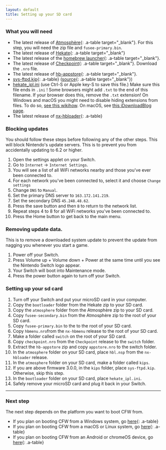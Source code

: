 ```yaml
---
layout: default
title: Setting up your SD card
---
```


### What you will need

- The latest release of [Atmosphère](https://github.com/Atmosphère-NX/Atmosphère/releases/latest){: .a-table target="_blank"}. For this step, you will need the zip file and `fusee-primary.bin`.
- The latest release of [Hekate](https://github.com/ctcaer/hekate/releases/latest){: .a-table target="_blank"}
- The latest release of the [homebrew launcher](https://github.com/switchbrew/nx-hbmenu/releases/latest){: .a-table target="_blank"}.
- The latest release of [Checkpoint](https://github.com/FlagBrew/Checkpoint/releases/latest){: .a-table target="_blank"}. Download the `.nro` file.
- The latest release of [hb-appstore](https://github.com/vgmoose/hb-appstore/releases/latest){: .a-table target="_blank"}.
- [sys-ftpd.kip](https://noirscape.github.io/SwitchGuide/assets/sys-ftpd.kip){: .a-table} ([source](https://github.com/jakibaki/sys-ftpd){: .a-table target="_blank"})
- [hekate_ipl.ini](https://noirscape.github.io/SwitchGuide/assets/hekate_ipl.ini) (use Ctrl-S or Apple key-S to save this file.) Make sure this file ends in `.ini` ! Some browsers might add `.txt` to the end of this filename. If your browser does this, remove the `.txt` extension! On Windows and macOS you might need to disable hiding extensions from files. To do so, [see this wikihow](https://www.wikihow.tech/Show-File-Extensions-on-Windows). On macOS, see [this iDownloadBlog page](https://www.idownloadblog.com/2014/10/29/how-to-show-or-hide-filename-extensions-in-os-x-yosemite/).
- The latest release of [nx-hbloader](https://github.com/switchbrew/nx-hbloader/releases/latest){: .a-table}

### Blocking updates

You should follow these steps before following any of the other steps. This will block Nintendo's update servers. This is to prevent you from accidentally updating to 6.2 or higher.

1. Open the settings applet on your Switch.
2. Go to `Internet` -> `Internet Settings`.
3. You will see a list of all WiFi networks nearby and those you've ever been connected to.
4. For each network you've been connected to, select it and choose `Change settings`
5. Change `DNS` to `Manual`.
6. Set the primary DNS server to `163.172.141.219`.
7. Set the secondary DNS `45.248.48.62`.
8. Press the save button and then `B` to return to the network list.
9. Repeat steps 4 to 8 for all WiFi networks you've been connected to.
10. Press the Home button to get back to the main menu.

### Removing update data.

This is to remove a downloaded system update to prevent the update from nagging you whenever you start a game.

1. Power off your Switch.
2. Press Volume up + Volume down + Power at the same time until you see the Nintendo Switch logo appear.
3. Your Switch will boot into Maintenance mode.
4. Press the power button again to turn off your Switch.

### Setting up your sd card

1. Turn off your Switch and put your microSD card in your computer.
2. Copy the `bootloader` folder from the Hekate zip to your SD card.
3. Copy the `atmosphere` folder from the Atmosphère zip to your SD card.
4. Copy `fusee-secondary.bin` from the Atmosphère zip to the root of your SD card.
5. Copy `fusee-primary.bin` to the to the root of your SD card.
6. Copy `hbmenu.nro`from the `nx-hbmenu` release  to the root of your SD card.
7. Make a folder called `switch` on the root of your SD card.
8. Copy `checkpoint.nro` from the `Checkpoint` release to the `switch` folder.
9. Extract the `hb-appstore` zip and copy `appstore.nro` to the switch folder.
10. In the `atmosphere` folder on your SD card, place `hbl.nsp` from the `nx-hbloader` release.
11. In the `atmosphere` folder on your SD card, make a folder called `kips`.
12. If you are above firmware 3.0.0, in the `kips` folder, place `sys-ftpd.kip`. Otherwise, skip this step.
13. In the `bootloader` folder on your SD card, place `hekate_ipl.ini`.
14. Safely remove your microSD card and plug it back in your Switch.

---

### Next step

The next step depends on the platform you want to boot CFW from.

- If you plan on booting CFW from a Windows system, go [here](os-specific-preparations/windows.html){: .a-table}
- If you plan on booting CFW from a macOS or Linux system, go [here](os-specific-preparations/linux.html){: .a-table}
- If you plan on booting CFW from an Android or chromeOS device, go [here](os-specific-preparations/android.html){: .a-table}
